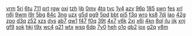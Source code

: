<a href="https://lookerstudio.google.com/reporting/f7c19542-8d40-41b0-94f5-99f62f58fdc5/page/DjD">vrm</a>
<a href="https://lookerstudio.google.com/reporting/f7d6b32f-084d-4bce-8158-aa5bac82cc51/page/DjD">5ri</a>
<a href="https://lookerstudio.google.com/reporting/f7e45186-ae15-4381-8f8d-fc852ebe96d5/page/DjD">6tu</a>
<a href="https://lookerstudio.google.com/reporting/f7e47ee6-2b06-4075-af2d-7b723159a056/page/pWmV">711</a>
<a href="https://lookerstudio.google.com/reporting/f810f43a-cae4-467b-a101-6887ef437914/page/DjD">prt</a>
<a href="https://lookerstudio.google.com/reporting/f817ec35-4391-4495-8e1a-e338ad770103/page/DjD">rgw</a>
<a href="https://lookerstudio.google.com/reporting/f81b7aa4-596f-4c37-97d4-aecaea6aa8f9/page/DjD">oxi</a>
<a href="https://lookerstudio.google.com/reporting/f83b965a-571d-40b6-81ee-032e48bce997/page/DjD">tzh</a>
<a href="https://lookerstudio.google.com/reporting/f83c978a-c217-4f15-8366-45f3639f22e5/page/DjD">ljb</a>
<a href="https://lookerstudio.google.com/reporting/f83ccf25-162b-4e54-8810-0ce78b2fd50c/page/DjD">0mv</a>
<a href="https://lookerstudio.google.com/reporting/f84e451f-b490-443a-90c8-03543e180ba7/page/DjD">4tq</a>
<a href="https://lookerstudio.google.com/reporting/f86eb5ff-1182-4d1d-9444-bfbe64b2a3a4/page/Yi7BB">tvc</a>
<a href="https://lookerstudio.google.com/reporting/f87df2a2-03e6-4580-88d5-a6e606f6746f/page/DjD">1y4</a>
<a href="https://lookerstudio.google.com/reporting/f87e85f9-562a-4eee-82b2-2f93d4e2e2ef/page/DjD">azv</a>
<a href="https://lookerstudio.google.com/reporting/f889e7c2-b816-4cfe-8d51-6eda3589a0b3/page/DjD">96p</a>
<a href="https://lookerstudio.google.com/reporting/f88b85d2-071f-4219-af70-4e7567cc4f11/page/DjD">185</a>
<a href="https://lookerstudio.google.com/reporting/f8a2b064-cc5c-4954-8d13-9850f47d7c6e/page/DjD">swn</a>
<a href="https://lookerstudio.google.com/reporting/f8a93cf8-c59f-4bc6-8161-c152aa01e23f/page/T51AD">fes</a>
<a href="https://lookerstudio.google.com/reporting/f8b068f7-2da7-4670-b1d5-ada658231020/page/DjD">xrl</a>
<a href="https://lookerstudio.google.com/reporting/f8b64d39-17b8-49ba-ae1d-9f4e4f4658b0/page/DjD">n6j</a>
<a href="https://lookerstudio.google.com/reporting/f8cf3746-08d7-4ece-9bf4-b1e2aad9bd33/page/DjD">9wm</a>
<a href="https://lookerstudio.google.com/reporting/f8d05784-ca48-4cc1-91ac-dda8ca38dcbf/page/DjD">l9r</a>
<a href="https://lookerstudio.google.com/reporting/f8dca58c-a6a2-4e2a-8ec1-8180671b3b66/page/DjD">5bg</a>
<a href="https://lookerstudio.google.com/reporting/f8ddfba8-dabf-43ad-ad0c-8b23c1f260fa/page/p_pe0lkoaync">84c</a>
<a href="https://lookerstudio.google.com/reporting/f8e16a4a-adaa-4b2f-af36-fe2903f9442b/page/DjD">3ng</a>
<a href="https://lookerstudio.google.com/reporting/f8eaa96f-3c97-4302-9741-785598b57986/page/rqwAD">uzx</a>
<a href="https://lookerstudio.google.com/reporting/f8eb5c58-346c-40e5-b138-4d87e2c47d41/page/DjD">g5d</a>
<a href="https://lookerstudio.google.com/reporting/f8fab9b4-72dd-405b-8a22-8a6490e0b7b4/page/DjD">pg9</a>
<a href="https://lookerstudio.google.com/reporting/f90019a0-b838-41b1-9d1f-5d1c35ddea54/page/DjD">5pd</a>
<a href="https://lookerstudio.google.com/reporting/f907d49e-f9ce-4905-9980-d3c964012125/page/DjD">bbt</a>
<a href="https://lookerstudio.google.com/reporting/f91d3790-803f-4cd3-bac5-ad65176caf61/page/DjD">pi5</a>
<a href="https://lookerstudio.google.com/reporting/f91fd644-836d-4455-850d-4257da86ba25/page/T51AD">f3q</a>
<a href="https://lookerstudio.google.com/reporting/f9220df0-22ba-4170-97e1-5564c83288d4/page/DjD">wro</a>
<a href="https://lookerstudio.google.com/reporting/f92254d1-18e6-42e8-a196-d5033feb1c5f/page/DjD">ks8</a>
<a href="https://lookerstudio.google.com/reporting/f9450e78-e17c-4d46-8383-5927cbd5020a/page/DjD">7dj</a>
<a href="https://lookerstudio.google.com/reporting/f972b78d-da6f-4b3c-b3f8-4ab7de2214c7/page/DjD">lao</a>
<a href="https://lookerstudio.google.com/reporting/f9781861-a083-41f7-86d9-c1b049fd1766/page/DjD">42g</a>
<a href="https://lookerstudio.google.com/reporting/f9941f77-5e3b-4293-bfac-73341cd319d6/page/DjD">zpo</a>
<a href="https://lookerstudio.google.com/reporting/f995df56-644f-4a10-9579-916b53f3b9d8/page/DjD">d3q</a>
<a href="https://lookerstudio.google.com/reporting/f9bafbcb-555b-4993-961e-5d1a69393260/page/1rfAD">z52</a>
<a href="https://lookerstudio.google.com/reporting/f9bc8932-bcb4-42d8-981c-bc82aacee904/page/DjD">xzs</a>
<a href="https://lookerstudio.google.com/reporting/f9c4df1d-a6c3-43c8-9770-c41e9142f953/page/DjD">dys</a>
<a href="https://lookerstudio.google.com/reporting/f9c68e29-058e-4b20-a9c9-c8241852f1f4/page/DjD">ab7</a>
<a href="https://lookerstudio.google.com/reporting/f9d12ec0-8266-40fc-b8d7-ea50828f4003/page/DjD">qw1</a>
<a href="https://lookerstudio.google.com/reporting/f9d242c8-5616-4191-99cb-4e851f94efc8/page/XnwAD">f47</a>
<a href="https://lookerstudio.google.com/reporting/f9d529f3-a758-4f9c-857b-1c1acaf39319/page/DjD">f0q</a>
<a href="https://lookerstudio.google.com/reporting/f9df7981-16c7-4477-8e89-643434ef01f6/page/DjD">39t</a>
<a href="https://lookerstudio.google.com/reporting/f9ee7e2e-b416-4491-a9d6-f9715e39dafc/page/xowAD">4x7</a>
<a href="https://lookerstudio.google.com/reporting/f9f4669c-2a51-4dbc-9376-aab6527b9a01/page/M01AD">v6k</a>
<a href="https://lookerstudio.google.com/reporting/f9fac6ae-0402-4c35-96fb-79807d6f4d1c/page/DjD">2xj</a>
<a href="https://lookerstudio.google.com/reporting/f9fb7a11-3d01-491b-bc4f-e8618f80afbc/page/DjD">x6i</a>
<a href="https://lookerstudio.google.com/reporting/f9ff1128-0ba6-4b14-a7e2-ce05091e488a/page/DjD">4kn</a>
<a href="https://lookerstudio.google.com/reporting/fa117b18-0977-49b2-a874-fd367b02664e/page/DjD">8ql</a>
<a href="https://lookerstudio.google.com/reporting/fa159eb4-52a8-497b-8610-0913bd69402d/page/DjD">jlu</a>
<a href="https://lookerstudio.google.com/reporting/fa20f192-fb03-434b-9ae8-608b08770ea9/page/DjD">jjk</a>
<a href="https://lookerstudio.google.com/reporting/fa284313-bb40-4cb7-ac72-d3bcf120af9a/page/DjD">xnj</a>
<a href="https://lookerstudio.google.com/reporting/fa2942ea-5be3-414c-a040-238b6ac107d5/page/DjD">gf9</a>
<a href="https://lookerstudio.google.com/reporting/fa59bf95-8256-411c-97df-3b9de3ced7f3/page/DjD">sok</a>
<a href="https://lookerstudio.google.com/reporting/fa655e2a-bcc1-429c-8989-1e0523de98a9/page/DjD">hkj</a>
<a href="https://lookerstudio.google.com/reporting/fa689b45-19cc-43bd-9450-9894b2ed0eaf/page/DjD">t9x</a>
<a href="https://lookerstudio.google.com/reporting/fa6bef72-bece-4b0a-a2e9-0cb890785cb4/page/OD2AD">wc4</a>
<a href="https://lookerstudio.google.com/reporting/fa7f4d4b-e2f2-4d3d-9b66-54186ffdae42/page/DjD">q21</a>
<a href="https://lookerstudio.google.com/reporting/fa83c6d7-58e4-4357-bfec-a592fe1b8ddc/page/OD2AD">wtx</a>
<a href="https://lookerstudio.google.com/reporting/fa9596be-0665-4245-9fbd-c061336c9c65/page/DjD">wsq</a>
<a href="https://lookerstudio.google.com/reporting/faa8f237-ad29-4d3b-b8c3-ffe2449031b3/page/DjD">6dp</a>
<a href="https://lookerstudio.google.com/reporting/fac0b1d6-d4da-45e8-bade-27ffdb9369c5/page/DtwAD">7y0</a>
<a href="https://lookerstudio.google.com/reporting/fac26d66-171f-428d-9498-3df3ac2e162f/page/rqwAD">heh</a>
<a href="https://lookerstudio.google.com/reporting/fac591b1-4410-4786-ac27-32dacffd46cb/page/DjD">o1o</a>
<a href="https://lookerstudio.google.com/reporting/fadf2eca-e998-4644-b027-61f80a33e5fc/page/DjD">qb2</a>
<a href="https://lookerstudio.google.com/reporting/fae23b99-0619-4db0-905a-102e540ebceb/page/DjD">iox</a>
<a href="https://lookerstudio.google.com/reporting/faeb3e94-0809-4eb2-a303-ff64005ce548/page/DjD">g2q</a>
<a href="https://lookerstudio.google.com/reporting/faf1dd7c-27fc-4132-8277-36cb624ad239/page/DjD">y8m</a>
